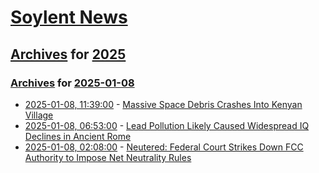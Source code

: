 # [Soylent News](../../../README.md)

## [Archives](../../index.md) for [2025](../index.md)

### [Archives](../../index.md) for [2025-01-08](index.md)

* [2025-01-08, 11:39:00](https://soylentnews.org/article.pl?sid=25/01/07/0416244&from=rss) - [Massive Space Debris Crashes Into Kenyan Village](https://soylentnews.org/article.pl?sid=25/01/07/0416244&from=rss)
* [2025-01-08, 06:53:00](https://soylentnews.org/article.pl?sid=25/01/07/0412206&from=rss) - [Lead Pollution Likely Caused Widespread IQ Declines in Ancient Rome](https://soylentnews.org/article.pl?sid=25/01/07/0412206&from=rss)
* [2025-01-08, 02:08:00](https://soylentnews.org/politics/article.pl?sid=25/01/07/0349249&from=rss) - [Neutered: Federal Court Strikes Down FCC Authority to Impose Net Neutrality Rules](https://soylentnews.org/politics/article.pl?sid=25/01/07/0349249&from=rss)
